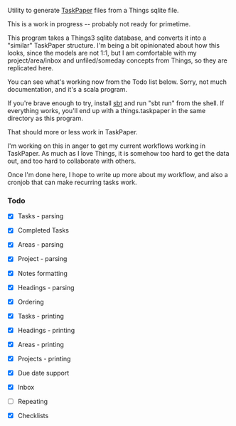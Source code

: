 Utility to generate [TaskPaper](https://www.taskpaper.com/) files from a Things
sqlite file.

This is a work in progress -- probably not ready for primetime.

This program takes a Things3 sqlite database, and converts it into a "similar"
TaskPaper structure. I'm being a bit opinionated about how this looks, since
the models are not 1:1, but I am comfortable with my project/area/inbox and
unfiled/someday concepts from Things, so they are replicated here.

You can see what's working now from the Todo list below. Sorry, not much
documentation, and it's a scala program.

If you're brave enough to try, install [sbt](https://www.scala-sbt.org/) and run "sbt run" from the shell. If
everything works, you'll end up with a things.taskpaper in the same directory
as this program.

That should more or less work in TaskPaper.

I'm working on this in anger to get my current workflows working in TaskPaper.
As much as I love Things, it is somehow too hard to get the data out, and too
hard to collaborate with others.

Once I'm done here, I hope to write up more about my workflow, and also a
cronjob that can make recurring tasks work.

### Todo

 - [x] Tasks - parsing
 - [x] Completed Tasks
 - [x] Areas - parsing
 - [x] Project - parsing
 - [x] Notes formatting
 - [x] Headings - parsing
 - [x] Ordering
 - [x] Tasks - printing
 - [x] Headings - printing
 - [x] Areas - printing
 - [x] Projects - printing
 - [x] Due date support
 - [x] Inbox
 - [ ] Repeating
 - [x] Checklists



